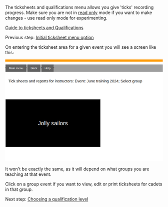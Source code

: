 The ticksheets and qualifications menu allows you give 'ticks' recording progress. Make sure you are not in [read only](main-menu#read-only) mode if you want to make changes - use read only mode for experimenting.

[Guide to ticksheets and Qualifications](ticksheets_and_qualifications_guide)

Previous step: [Initial ticksheet menu option](ticksheets_help) 

On entering the ticksheet area for a given event you will see a screen like this:

![ticksheets_group.png](/static/ticksheets_group.png)

It won't be exactly the same, as it will depend on what groups you are teaching at that event.

Click on a group event if you want to view, edit or print ticksheets for cadets in that group.

Next step: [Choosing a qualification level](ticksheets_levels_help)